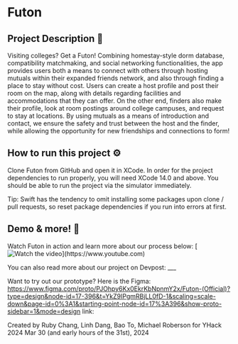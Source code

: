 # Futon
## Project Description 📜
Visiting colleges? Get a Futon! Combining homestay-style dorm database, compatibility matchmaking, and social networking functionalities, the app provides users both a means to connect with others through hosting mutuals within their expanded friends network, and also through finding a place to stay without cost. Users can create a host profile and post their room on the map, along with details regarding facilities and accommodations that they can offer. On the other end, finders also make their profile, look at room postings around college campuses, and request to stay at locations. By using mutuals as a means of introduction and contact, we ensure the safety and trust between the host and the finder, while allowing the opportunity for new friendships and connections to form!

## How to run this project ⚙️
Clone Futon from GitHub and open it in XCode. In order for the project dependencies to run properly, you will need XCode 14.0 and above. You should be able to run the project via the simulator immediately. 

Tip: Swift has the tendency to omit installing some packages upon clone / pull requests, so reset package dependencies if you run into errors at first. 

## Demo & more! 📱
Watch Futon in action and learn more about our process below:
[![Watch the video]([https://imgur.com/a/OHHFoT4](https://imgur.com/a/OHHFoT4))](https://www.youtube.com)

You can also read more about our project on Devpost: ___

Want to try out our prototype? Here is the Figma: https://www.figma.com/proto/PJOhpy6Kx0EkrKbNpnmY2x/Futon-(Official)?type=design&node-id=17-396&t=YkZ9IPgmRBjLL0fD-1&scaling=scale-down&page-id=0%3A1&starting-point-node-id=17%3A396&show-proto-sidebar=1&mode=design link: 


Created by Ruby Chang, Linh Dang, Bao To, Michael Roberson for YHack 2024
Mar 30 (and early hours of the 31st), 2024
